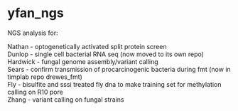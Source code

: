 # yfan_ngs
NGS analysis for:

Nathan - optogenetically activated split protein screen  
Dunlop - single cell bacterial RNA seq (now moved to its own repo)  
Hardwick - fungal genome assembly/variant calling  
Sears - confirm transmission of procarcinogenic bacteria during fmt (now in timplab repo drewes_fmt)  
Fly - bisulfite and sssi treated fly dna to make training set for methylation calling on R10 pore  
Zhang - variant calling on fungal strains
